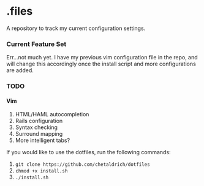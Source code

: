 # .files


A repository to track my current configuration settings.

### Current Feature Set
Err...not much yet. I have my previous vim configuration file in the repo, and will change this accordingly once the install script and more configurations are added.

### TODO

#### Vim
1. HTML/HAML autocompletion
2. Rails configuration
3. Syntax checking
4. Surround mapping
5. More intelligent tabs?


If you would like to use the dotfiles,  run the following commands:

1. ```git clone https://github.com/chetaldrich/dotfiles```
2. ```chmod +x install.sh```
3. ```./install.sh```
